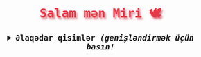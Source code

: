 
<samp>
  <h1 align="center" style="color:#e63946;text-shadow: 3px 4px 4px rgba(205, 50, 70, 0.7);">Salam mən Miri 🕊</h1>


  <details align="center">
    <summary style="font-weight: bold; font-size: 18px">
      <b>Əlaqədar qisimlər</b>
      <i>(genişləndirmək üçün basın!</i>
    </summary>

  ![Python](https://img.shields.io/badge/python-cD1?style=for-the-badge&logo=python&logoColor=EF7F1A&color=2B2A29)
  ![Pandas](https://img.shields.io/badge/pandas-cD1?style=for-the-badge&logo=pandas&logoColor=EF7F1A&color=2B2A29)
  ![Pyrogram](https://img.shields.io/badge/pyrogram-cD1?style=for-the-badge&logo=python&logoColor=EF7F1A&color=2B2A29)
  ![HTML5](https://img.shields.io/badge/html5-cD1?style=for-the-badge&logo=html5&logoColor=EF7F1A&color=2B2A29)
  ![CSS3](https://img.shields.io/badge/css3-cD1?style=for-the-badge&logo=css3&logoColor=EF7F1A&color=2B2A29)
  ![JavaScript](https://img.shields.io/badge/javascript-cD1?style=for-the-badge&logo=javascript&logoColor=EF7F1A&color=2B2A29)

  <h2 style="color:#c1c1c1;text-shadow: 3px 4px 4px rgba(0, 250, 70, 0.7)"> İletişim: </h2>

  <div align="center">
    <a target="_blank" href="https://t.me/whomiri">               <img alt="Əlaqə(Contact) | Telegram" src="https://img.shields.io/badge/telegram-2B2A29.svg?style=for-the-badge&logo=telegram&logoColor=EF7F1A"></a>
  </div>

  ---

  <details align="center">
    <summary style="font-weight: bold; font-size: 18px">
      <b>GitHub Statistikası</b>
      <i>(genişləndirık üçün basın!)</i>
    </summary>

  ![Github Statistikam](https://github-readme-stats.vercel.app/api?username=whomiri&show_icons=true&bg_color=2B2A29&icon_color=EF7F1A&text_color=FFF&title_color=EF7F1A)
  ![Ən çox istifadə etdiyim dillər](https://github-readme-stats.vercel.app/api/top-langs/?username=whomiri&layout=compact&bg_color=2B2A29&text_color=FFF&title_color=EF7F1A)

  </details>
</samp>
